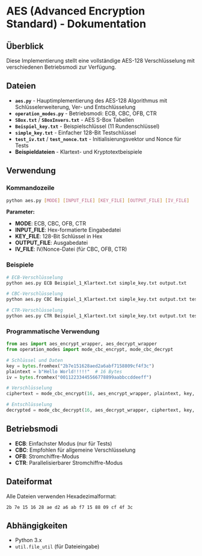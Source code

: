 # AES (Advanced Encryption Standard) - Dokumentation

## Überblick

Diese Implementierung stellt eine vollständige AES-128 Verschlüsselung mit verschiedenen Betriebsmodi zur Verfügung.

## Dateien

- **`aes.py`** - Hauptimplementierung des AES-128 Algorithmus mit Schlüsselerweiterung, Ver- und Entschlüsselung
- **`operation_modes.py`** - Betriebsmodi: ECB, CBC, OFB, CTR
- **`SBox.txt`** / **`SBoxInvers.txt`** - AES S-Box Tabellen
- **`Beispiel_key.txt`** - Beispielschlüssel (11 Rundenschlüssel)
- **`simple_key.txt`** - Einfacher 128-Bit Testschlüssel
- **`test_iv.txt`** / **`test_nonce.txt`** - Initialisierungsvektor und Nonce für Tests
- **Beispieldateien** - Klartext- und Kryptotextbeispiele

## Verwendung

### Kommandozeile

```bash
python aes.py [MODE] [INPUT_FILE] [KEY_FILE] [OUTPUT_FILE] [IV_FILE]
```

**Parameter:**
- **MODE**: ECB, CBC, OFB, CTR
- **INPUT_FILE**: Hex-formatierte Eingabedatei
- **KEY_FILE**: 128-Bit Schlüssel in Hex
- **OUTPUT_FILE**: Ausgabedatei
- **IV_FILE**: IV/Nonce-Datei (für CBC, OFB, CTR)

### Beispiele

```bash
# ECB-Verschlüsselung
python aes.py ECB Beispiel_1_Klartext.txt simple_key.txt output.txt

# CBC-Verschlüsselung
python aes.py CBC Beispiel_1_Klartext.txt simple_key.txt output.txt test_iv.txt

# CTR-Verschlüsselung
python aes.py CTR Beispiel_1_Klartext.txt simple_key.txt output.txt test_nonce.txt
```

### Programmatische Verwendung

```python
from aes import aes_encrypt_wrapper, aes_decrypt_wrapper
from operation_modes import mode_cbc_encrypt, mode_cbc_decrypt

# Schlüssel und Daten
key = bytes.fromhex("2b7e151628aed2a6abf7158809cf4f3c")
plaintext = b"Hello World!!!!!"  # 16 Bytes
iv = bytes.fromhex("00112233445566778899aabbccddeeff")

# Verschlüsselung
ciphertext = mode_cbc_encrypt(16, aes_encrypt_wrapper, plaintext, key, iv)

# Entschlüsselung
decrypted = mode_cbc_decrypt(16, aes_decrypt_wrapper, ciphertext, key, iv)
```

## Betriebsmodi

- **ECB**: Einfachster Modus (nur für Tests)
- **CBC**: Empfohlen für allgemeine Verschlüsselung
- **OFB**: Stromchiffre-Modus
- **CTR**: Parallelisierbarer Stromchiffre-Modus

## Dateiformat

Alle Dateien verwenden Hexadezimalformat:
```
2b 7e 15 16 28 ae d2 a6 ab f7 15 88 09 cf 4f 3c
```

## Abhängigkeiten

- Python 3.x
- `util.file_util` (für Dateieingabe)

